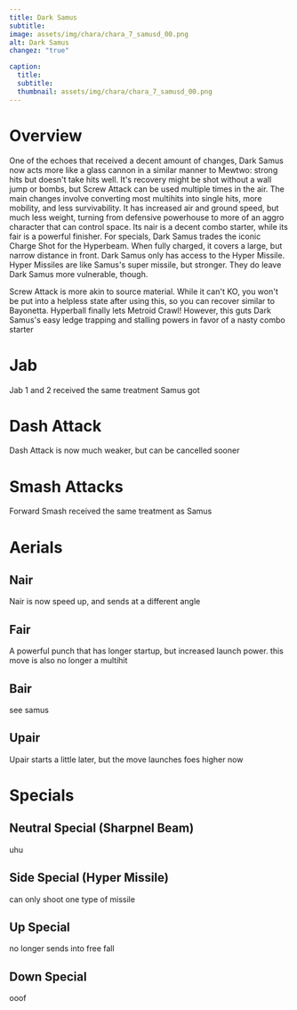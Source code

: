 ```yaml
---
title: Dark Samus
subtitle: 
image: assets/img/chara/chara_7_samusd_00.png
alt: Dark Samus
changez: "true"

caption:
  title:
  subtitle: 
  thumbnail: assets/img/chara/chara_7_samusd_00.png
---
```


# Overview 

One of the echoes that received a decent amount of changes, Dark Samus now acts more like a glass cannon in a similar manner to Mewtwo: strong hits but doesn't take hits well. It's recovery might be shot without a wall jump or bombs, but Screw Attack can be used multiple times in the air. The main changes involve converting most multihits into single hits, more mobility, and less survivability. It has increased air and ground speed, but much less weight, turning from defensive powerhouse to more of an aggro character that can control space. Its nair is a decent combo starter, while its fair is a powerful finisher. For specials, Dark Samus trades the iconic Charge Shot for the Hyperbeam. When fully charged, it covers a large, but narrow distance in front. Dark Samus only has access to the Hyper Missile. Hyper Missiles are like Samus's super missile, but stronger. They do leave Dark Samus more vulnerable, though. 

Screw Attack is more akin to source material. While it can't KO, you won't be put into a helpless state after using this, so you can recover similar to Bayonetta. Hyperball finally lets Metroid Crawl! However, this guts Dark Samus's easy ledge trapping and stalling powers in favor of a nasty combo starter

# Jab

Jab 1 and 2 received the same treatment Samus got

# Dash Attack 

Dash Attack is now much weaker, but can be cancelled sooner

# Smash Attacks

Forward Smash received the same treatment as Samus

# Aerials

## Nair

Nair is now speed up, and sends at a different angle

## Fair

A powerful punch that has longer startup, but increased launch power. this move is also no longer a multihit 

## Bair

see samus

## Upair

Upair starts a little later, but the move launches foes higher now 

# Specials

## Neutral Special (Sharpnel Beam)

uhu

## Side Special (Hyper Missile)

can only shoot one type of missile 

## Up Special 

no longer sends into free fall

## Down Special 

ooof
